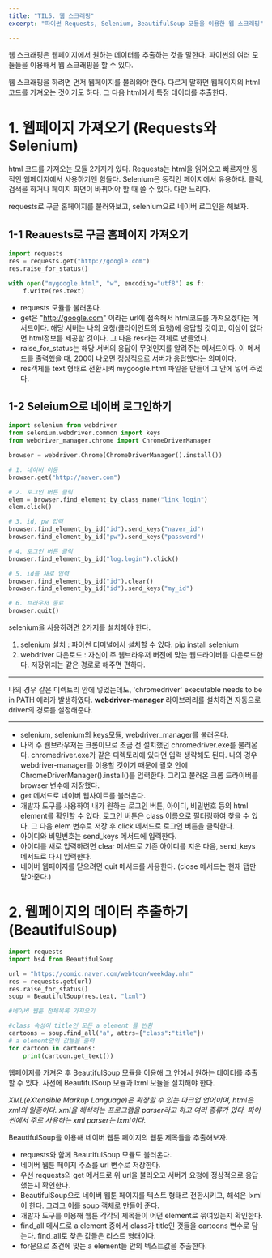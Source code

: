 ```yaml
---
title: "TIL5. 웹 스크래핑"
excerpt: "파이썬 Requests, Selenium, BeautifulSoup 모듈을 이용한 웹 스크래핑"

---
```


웹 스크래핑은 웹페이지에서 원하는 데이터를 추출하는 것을 말한다. 
파이썬의 여러 모듈들을 이용해서 웹 스크래핑을 할 수 있다.

웹 스크래핑을 하려면 먼저 웹페이지를 불러와야 한다. 다르게 말하면 웹페이지의 html 코드를 가져오는 것이기도 하다.
그 다음 html에서 특정 데이터를 추출한다. 
# 1. 웹페이지 가져오기 (Requests와 Selenium)
html 코드를 가져오는 모듈 2가지가 있다.
Requests는 html을 읽어오고 빠르지만 동적인 웹페이지에서 사용하기엔 힘들다.
Selenium은 동적인 페이지에서 유용하다. 클릭, 검색을 하거나 페이지 화면이 바뀌어야 할 때 쓸 수 있다. 다만 느리다.

requests로 구글 홈페이지를 불러와보고, selenium으로 네이버 로그인을 해보자.
## 1-1 Reauests로 구글 홈페이지 가져오기
```python
import requests
res = requests.get("http://google.com")
res.raise_for_status()

with open("mygoogle.html", "w", encoding="utf8") as f:
    f.write(res.text)
```
* requests 모듈을 불러온다.
* get은 "http://google.com" 이라는 url에 접속해서 html코드를 가져오겠다는 메서드이다. 해당 서버는 나의 요청(클라이언트의 요청)에 응답할 것이고, 이상이 없다면 html정보를 제공할 것이다. 그 다음 res라는 객체로 만들었다.
* raise_for_status는 해당 서버의 응답이 무엇인지를 알려주는 메서드이다. 이 메서드를 출력했을 때, 200이 나오면 정상적으로 서버가 응답했다는 의미이다.
* res객체를 text 형태로 전환시켜 mygoogle.html 파일을 만들어 그 안에 넣어 주었다. 

## 1-2 Seleium으로 네이버 로그인하기
```python
import selenium from webdriver
from selenium.webdriver.common import keys
from webdriver_manager.chrome import ChromeDriverManager

browser = webdriver.Chrome(ChromeDriverManager().install())

# 1. 네이버 이동
browser.get("http://naver.com")

# 2. 로그인 버튼 클릭
elem = browser.find_element_by_class_name("link_login")
elem.click()

# 3. id, pw 입력
browser.find_element_by_id("id").send_keys("naver_id")
browser.find_element_by_id("pw").send_keys("password")

# 4. 로그인 버튼 클릭
browser.find_element_by_id("log.login").click()

# 5. id를 새로 입력
browser.find_element_by_id("id").clear()
browser.find_element_by_id("id").send_keys("my_id")

# 6. 브라우저 종료
browser.quit()
```
selenium을 사용하려면 2가지를 설치해야 한다.
1. selenium 설치 : 파이썬 터미널에서 설치할 수 있다. pip install selenium 
2. webdriver 다운로드 : 자신이 주 웹브라우저 버전에 맞는 웹드라이버를 다운로드한다. 저장위치는 같은 경로로 해주면 편하다.
___
나의 경우 같은 디렉토리 안에 넣었는데도, 'chromedriver' executable needs to be in PATH 에러가 발생하였다. **webdriver-manager** 라이브러리를 설치하면 자동으로 driver의 경로를 설정해준다.
___
* selenium, selenium의 keys모듈, webdriver_manager를 불러온다. 
* 나의 주 웹브라우저는 크롬이므로 조금 전 설치했던 chromedriver.exe를 불러온다. chromedriver.exe가 같은 디렉토리에 있다면 입력 생략해도 된다. 나의 경우 webdriver-manager를 이용할 것이기 때문에 괄호 안에 ChromeDriverManager().install()를 입력한다. 그리고 불러온 크롬 드라이버를 browser 변수에 저장했다.
* get 메서드로 네이버 웹사이트를 불러온다.
* 개발자 도구를 사용하여 내가 원하는 로그인 버튼, 아이디, 비밀번호 등의 html element를 확인할 수 있다. 로그인 버튼은 class 이름으로 필터링하여 찾을 수 있다. 그 다음 elem 변수로 저장 후 click 메서드로 로그인 버튼을 클릭한다.
* 아이디와 비밀번호는 send_keys 메서드에 입력한다.
* 아이디를 새로 입력하려면 clear 메서드로 기존 아이디를 지운 다음, send_keys 메서드로 다시 입력한다.
* 네이버 웹페이지를 닫으려면 quit 메서드를 사용한다. (close 메서드는 현재 탭만 닫아준다.)


# 2. 웹페이지의 데이터 추출하기 (BeautifulSoup)
```python
import requests 
import bs4 from BeautifulSoup

url = "https://comic.naver.com/webtoon/weekday.nhn"
res = requests.get(url)
res.raise_for_status()
soup = BeautifulSoup(res.text, "lxml")

#네이버 웹툰 전체목록 가져오기

#class 속성이 title인 모든 a element 를 반환
cartoons = soup.find_all("a", attrs={"class":"title"})
# a element안의 값들을 출력
for cartoon in cartoons:
    print(cartoon.get_text())
```
웹페이지를 가져온 후 BeautifulSoup 모듈을 이용해 그 안에서 원하는 데이터를 추출할 수 있다. 사전에 BeautifulSoup 모듈과 lxml 모듈을 설치해야 한다.

_XML(eXtensible Markup Language)은 확장할 수 있는 마크업 언어이며, html은 xml의 일종이다. xml을 해석하는 프로그램을 parser라고 하고 여러 종류가 있다. 파이썬에서 주로 사용하는 xml parser는 lxml이다._

BeautifulSoup을 이용해 네이버 웹툰 페이지의 웹툰 제목들을 추출해보자.

* requests와 함께 BeautifulSoup 모듈도 불러온다.
* 네이버 웹툰 페이지 주소를 url 변수로 저장한다.
* 우선 requests의 get 메서드로 위 url을 불러오고 서버가 요청에 정상적으로 응답했는지 확인한다.
* BeautifulSoup으로 네이버 웹툰 페이지를 텍스트 형태로 전환시키고, 해석은 lxml이 한다. 그리고 이를 soup 객체로 만들어 준다.
* 개발자 도구를 이용해 웹툰 각각의 제목들이 어떤 element로 묶여있는지 확인한다.
* find_all 메서드로 a element 중에서 class가 title인 것들을 cartoons 변수로 담는다. find_all로 찾은 값들은 리스트 형태이다.
* for문으로 조건에 맞는 a element들 안의 텍스트값을 추출한다.
